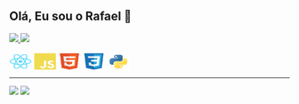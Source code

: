 ## Olá, Eu sou o Rafael 👋

<div>
    <div>
        <a href="https://github.com/raf4cansado">
            <img height="180em"
                src="https://github-readme-stats.vercel.app/api?username=raf4cansado&show_icons=true&theme=dracula&include_all_commits=true&count_private=true" />
            <img height="180em"
                src="https://github-readme-stats.vercel.app/api/top-langs/?username=raf4cansado&layout=compact&langs_count=10&theme=dracula" />
    </div>
    <div style="display: inline_block"><br>
        <a href="https://github.com/raf4cansado/garc-web"><img align="center" alt="rafael-React" height="30" width="40"
                src="https://raw.githubusercontent.com/devicons/devicon/master/icons/react/react-original.svg"></a>
        <img align="center" alt="rafael-Js" height="30" width="40"
            src="https://raw.githubusercontent.com/devicons/devicon/master/icons/javascript/javascript-plain.svg">
        <a href=""><img align="center" alt="rafael-HTML" height="30" width="40"
                src="https://raw.githubusercontent.com/devicons/devicon/master/icons/html5/html5-original.svg"></a>
        <a href=""> <img align="center" alt="rafael-CSS" height="30" width="40"
                src="https://raw.githubusercontent.com/devicons/devicon/master/icons/css3/css3-original.svg"></a>
        <a href=""><img align="center" alt="rafael-Python" height="30" width="40"
                src="https://raw.githubusercontent.com/devicons/devicon/master/icons/python/python-original.svg"> </a>
    </div>
    <hr />
    <div>
        <a href="mailto:rafael_hp231@Outlook.com"><img
                src="https://img.shields.io/badge/-Outlook-%23333?style=for-the-badge&logo=gmail&logoColor=white"
                target="_blank"></a>
        <a href="https://www.linkedin.com/in/raf4el/"><img
                src="https://img.shields.io/badge/-LinkedIn-%230077B5?style=for-the-badge&logo=linkedin&logoColor=white"
                target="_blank"></a>
  </div>
